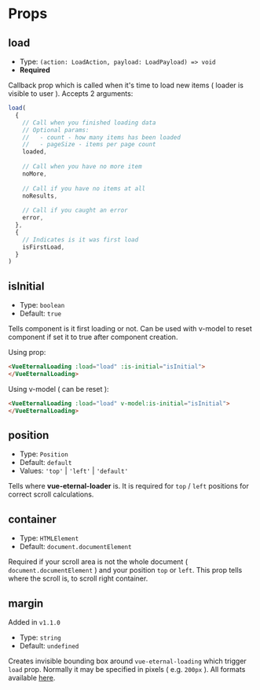 # Props

## load
- Type: `(action: LoadAction, payload: LoadPayload) => void`
- **Required**

Callback prop which is called when it's time to load new items ( loader is visible to user ).
Accepts 2 arguments:
```js
load(
  {
    // Call when you finished loading data
    // Optional params:
    //   - count - how many items has been loaded
    //   - pageSize - items per page count
    loaded,
    
    // Call when you have no more item
    noMore,
    
    // Call if you have no items at all
    noResults,
    
    // Call if you caught an error
    error,
  },
  {
    // Indicates is it was first load
    isFirstLoad,
  }
)
```

## isInitial
- Type: `boolean` 
- Default: `true`

Tells component is it first loading or not. Can be used with v-model to reset component if set it to true after component creation.

Using prop:
```html
<VueEternalLoading :load="load" :is-initial="isInitial">
</VueEternalLoading>
```

Using v-model ( can be reset ):
```html
<VueEternalLoading :load="load" v-model:is-initial="isInitial">
</VueEternalLoading>
```

## position
- Type: `Position`
- Default: `default`
- Values: `'top'` | `'left'` | `'default'`

Tells where **vue-eternal-loader** is. It is required for `top` / `left` positions for correct scroll calculations.

## container
- Type: `HTMLElement`
- Default: `document.documentElement`

Required if your scroll area is not the whole document ( `document.documentElement` ) and your position `top` or `left`. This prop tells where the scroll is, to scroll right container.

## margin
Added in `v1.1.0`
- Type: `string`
- Default: `undefined`

Creates invisible bounding box around `vue-eternal-loading` which trigger `load` prop. Normally it may be specified in pixels ( e.g. `200px` ). All formats available [here](https://developer.mozilla.org/en-US/docs/Web/API/IntersectionObserver/rootMargin).
